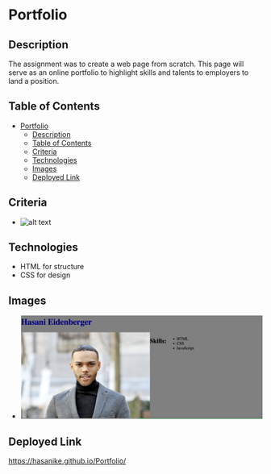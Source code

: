 # Portfolio

## Description
 The assignment was to create a web page from scratch. This page will serve as an online portfolio to highlight skills and talents to employers to land a position. 

## Table of Contents

- [Portfolio](#portfolio)
  - [Description](#description)
  - [Table of Contents](#table-of-contents)
  - [Criteria](#criteria)
  - [Technologies](#technologies)
  - [Images](#images)
  - [Deployed Link](#deployed-link)

## Criteria
- ![alt text](./assets/images/Screenshot%202024-02-17%20at%206.40.48%20PM.png "Acceptance Criteria")

## Technologies
-   HTML for structure
-   CSS for design
  
## Images
- ![alt text](./assets/images/Screenshot%202024-03-04%20at%2011.46.37%20AM.png "portfolio image")

## Deployed Link
https://hasanike.github.io/Portfolio/
